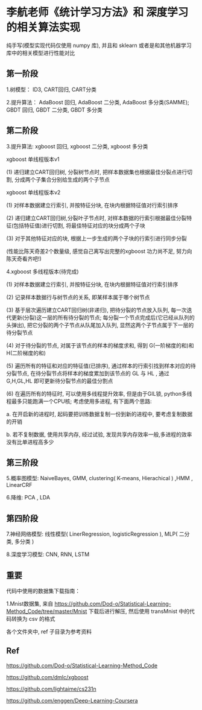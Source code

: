 # 李航老师《统计学习方法》和 深度学习 的相关算法实现

纯手写(模型实现代码仅使用 numpy 库), 并且和 sklearn 或者是和其他机器学习库中的相关模型进行性能对比

## 第一阶段

1.树模型： ID3, CART回归, CART分类

2.提升算法： AdaBoost 回归, AdaBoost 二分类, AdaBoost 多分类(SAMME); GBDT 回归, GBDT 二分类, GBDT 多分类


## 第二阶段

3.提升算法: xgboost 回归, xgboost 二分类, xgboost 多分类

xgboost 单线程版本v1

(1) 递归建立CART回归树, 分裂树节点时, 把样本数据集也根据最佳分裂点进行切割, 分成两个子集合分别给生成的两个子节点


xgboost 单线程版本v2

(1) 对样本数据建立行索引, 并按特征分块, 在块内根据特征值对行索引排序

(2) 递归建立CART回归树,分裂叶子节点时, 对样本数据的行索引根据最佳分裂特征(包括特征值)进行切割, 将最佳特征对应的块分成两个子块

(3) 对于其他特征对应的块, 根据上一步生成的两个子块的行索引进行同步分裂

(性能比陈天奇差2个数量级, 感觉自己离写出完整的xgboost 功力尚不足, 努力向陈天奇看齐吧!)

4.xgboost 多线程版本(待完成)

(1) 对样本数据建立行索引, 并按特征分块, 在块内根据特征值对行索引排序

(2) 记录样本数据行与树节点的关系, 即某样本属于哪个树节点

(3) 基于层次遍历建立CART回归树(非递归), 把待分裂的节点放入队列, 每一次迭代更新(分裂)这一层的所有待分裂的节点;
每分裂一个节点完成后(它已经从队列的头弹出), 把它分裂的两个子节点从队尾加入队列, 显然这两个子节点属于下一层的待分裂节点

(4) 对于待分裂的节点, 对属于该节点的样本的梯度求和, 得到 G(一阶梯度的和)和H(二阶梯度的和)

(5) 遍历所有的特征和对应的特征值(已排序), 通过样本的行索引找到样本对应的待分裂节点,
 在待分裂节点将样本的梯度累加到该节点的 GL 与 HL , 通过 G,H,GL,HL 即可更新待分裂节点的最佳分割点

(6) 在遍历所有的特征时, 可以使用多线程提升效率, 但是由于GIL锁, python多线程最多只能跑满一个CPU核;
 考虑使用多进程, 有下面两个思路:

 a. 在开启新的进程时, 起码要把训练数据复制一份到新的进程中, 要考虑复制数据的开销

 b. 若不复制数据, 使用共享内存, 经过试验, 发现共享内存效率一般,多进程的效率没有比单进程高多少


## 第三阶段

5.概率图模型: NaiveBayes, GMM, clustering( K-means, Hierachical ) ,HMM , LinearCRF

6.降维: PCA , LDA

## 第四阶段

7.神经网络模型: 线性模型( LinerRegression, logisticRegression ), MLP( 二分类, 多分类 )

8.深度学习模型: CNN, RNN, LSTM


## 重要

代码中使用的数据集下载指南：

1.Mnist数据集, 来自 https://github.com/Dod-o/Statistical-Learning-Method_Code/tree/master/Mnist 下载后进行解压,
然后使用 transMnist 中的代码转换为 csv 的格式

各个文件夹中, ref 子目录为参考资料

## Ref

https://github.com/Dod-o/Statistical-Learning-Method_Code

https://github.com/dmlc/xgboost

https://github.com/lightaime/cs231n

https://github.com/enggen/Deep-Learning-Coursera